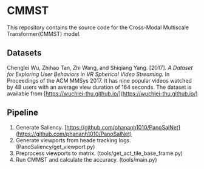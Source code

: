 # CMMST
This repository contains the source code for the Cross-Modal Multiscale Transformer(CMMST) model.

## Datasets

Chenglei Wu, Zhihao Tan, Zhi Wang, and Shiqiang Yang. [2017]. *A Dataset for Exploring User Behaviors in VR Spherical Video Streaming.* In Proceedings of the ACM MMSys 2017. 
It has nine popular videos watched by 48 users with an average view duration of 164 seconds. The dataset is available from [https://wuchlei-thu.github.io/](https://wuchlei-thu.github.io/)

## Pipeline
1. Generate Saliency. [https://github.com/phananh1010/PanoSalNet](https://github.com/phananh1010/PanoSalNet)
2. Generate viewports from heade tracking logs. (PanoSaliency/get_viewport.py)
3. Preprocess viewports to matrix. (tools/get_act_tile_base_frame.py)
4. Run CMMST and calculate the accuracy. (tools/main.py)
